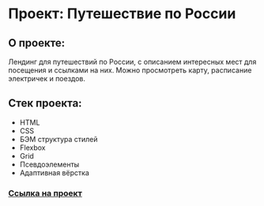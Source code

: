 # Проект: Путешествие по России

## О проекте:
Лендинг для путешествий по России, с описанием интересных мест для посещения и ссылками на них.
Можно просмотреть карту, расписание электричек и поездов.

## Стек проекта: 
* HTML
* CSS
* БЭМ структура стилей
* Flexbox
* Grid
* Псевдоэлементы
* Адаптивная вёрстка

### [Ссылка на проект](https://pavel-rogozhkin.github.io/russian-travel)
